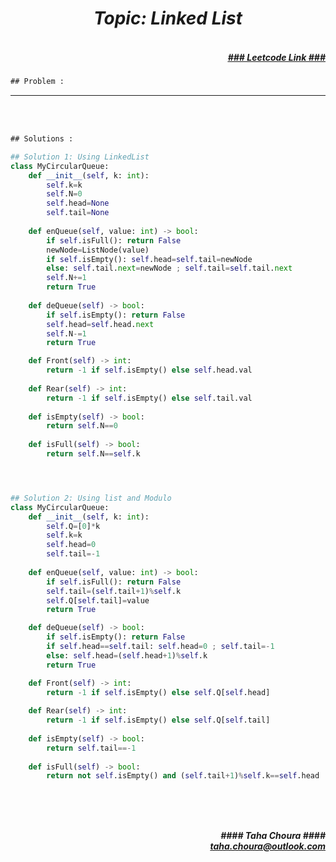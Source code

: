 <h1 align="center";"><em> Topic: Linked List</em></h1>
<h5 align="right"> <br/><a align="right" width="80" href="https://leetcode.com/problems/design-circular-queue/" target="_blank"><ins>### Leetcode Link ###</ins></a></h5>     
                                                                                                                                 
```diff
## Problem : 
```
 



-------                    

<br/><br/>
 
```diff
## Solutions :
```                      
                         
```python
## Solution 1: Using LinkedList
class MyCircularQueue:
    def __init__(self, k: int):
        self.k=k
        self.N=0
        self.head=None
        self.tail=None
        
    def enQueue(self, value: int) -> bool:
        if self.isFull(): return False
        newNode=ListNode(value)
        if self.isEmpty(): self.head=self.tail=newNode
        else: self.tail.next=newNode ; self.tail=self.tail.next
        self.N+=1
        return True
    
    def deQueue(self) -> bool:
        if self.isEmpty(): return False
        self.head=self.head.next
        self.N-=1
        return True

    def Front(self) -> int:
        return -1 if self.isEmpty() else self.head.val
    
    def Rear(self) -> int:
        return -1 if self.isEmpty() else self.tail.val
    
    def isEmpty(self) -> bool:
        return self.N==0
    
    def isFull(self) -> bool:
        return self.N==self.k




## Solution 2: Using list and Modulo 
class MyCircularQueue:
    def __init__(self, k: int):
        self.Q=[0]*k
        self.k=k
        self.head=0
        self.tail=-1
        
    def enQueue(self, value: int) -> bool:
        if self.isFull(): return False
        self.tail=(self.tail+1)%self.k
        self.Q[self.tail]=value
        return True

    def deQueue(self) -> bool:
        if self.isEmpty(): return False
        if self.head==self.tail: self.head=0 ; self.tail=-1
        else: self.head=(self.head+1)%self.k
        return True

    def Front(self) -> int:
        return -1 if self.isEmpty() else self.Q[self.head]
    
    def Rear(self) -> int:
        return -1 if self.isEmpty() else self.Q[self.tail]
    
    def isEmpty(self) -> bool:
        return self.tail==-1
    
    def isFull(self) -> bool:
        return not self.isEmpty() and (self.tail+1)%self.k==self.head                                                                                                                               




```
<br/>            
<h5 align="right" margin-right:12px>#### Taha Choura ####<br/><a align="right" width="70" href="#">taha.choura@outlook.com</a></h5> 
